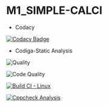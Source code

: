 # M1_SIMPLE-CALCI
* Codacy

[![Codacy Badge](https://app.codacy.com/project/badge/Grade/af4edb2ed84a41c4a3376364800aaa45)](https://www.codacy.com/gh/supraja-vura/M1_SIMPLE-CALCI/dashboard?utm_source=github.com&amp;utm_medium=referral&amp;utm_content=supraja-vura/M1_SIMPLE-CALCI&amp;utm_campaign=Badge_Grade)

* Codiga-Static Analysis


![Quality](https://api.codiga.io/project/32308/score/svg)

![Code Quality](https://api.codiga.io/project/32308/status/svg)

[![Build CI - Linux](https://github.com/supraja-vura/M1_SIMPLE-CALCI/actions/workflows/c-cpp.yml/badge.svg)](https://github.com/supraja-vura/M1_SIMPLE-CALCI/actions/workflows/c-cpp.yml)

[![Cppcheck Analysis](https://github.com/supraja-vura/M1_SIMPLE-CALCI/actions/workflows/cppcheck-analysis.yml/badge.svg)](https://github.com/supraja-vura/M1_SIMPLE-CALCI/actions/workflows/cppcheck-analysis.yml)
